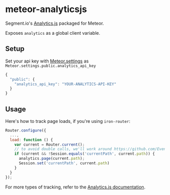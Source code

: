 meteor-analyticsjs
==================

Segment.io's [Analytics.js](https://segment.io/libraries/analytics.js) packaged for Meteor.

Exposes `analytics` as a global client variable.

## Setup

Set your api key with [Meteor.settings](http://docs.meteor.com/#meteor_settings) as `Meteor.settings.public.analytics_api_key`

```javascript
{
  "public": {
    "analytics_api_key": "YOUR-ANALYTICS-API-KEY"
  }
}
```

## Usage

Here's how to track page loads, if you're using `iron-router`:

```js
Router.configure({
  ...,
  load: function () {
    var current = Router.current();
    // to avoid double calls, we'll work around https://github.com/EventedMind/iron-router/issues/543
    if (current && !Session.equals('currentPath', current.path)) {
      analytics.page(current.path);
      Session.set('currentPath', current.path)
    }
  }
});
```

For more types of tracking, refer to the [Analytics.js documentation](https://segment.io/libraries/analytics.js).
